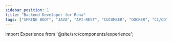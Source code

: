 ```yaml
---
sidebar_position: 1
title: "Backend Developer for Rona"
tags: ["SPRING BOOT", "JAVA", "API-REST", "CUCUMBER", "DOCKER", "CI/CD", "GITLABS", "POSTGRESQL", "POSTMAN", "JIRA"]
---
```


import Experience from '@site/src/components/experience';

<Experience title={frontMatter.title} />